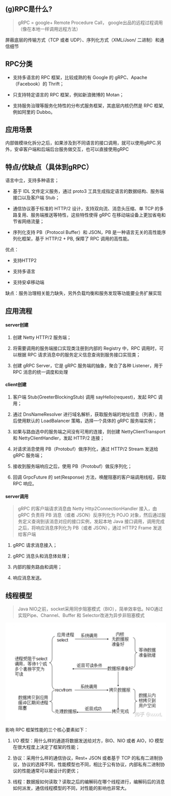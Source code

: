 ## (g)RPC是什么?

> gRPC = google+ Remote Procedure Call， google出品的远程过程调用（像在本地一样调用远程方法）

屏蔽底层的传输方式（TCP 或者 UDP）、序列化方式（XML/Json/ 二进制）和通信细节

## RPC分类

* 支持多语言的 RPC 框架，比较成熟的有 Google 的 gRPC、Apache（Facebook）的 Thrift；

* 只支持特定语言的 RPC 框架，例如新浪微博的 Motan；

* 支持服务治理等服务化特性的分布式服务框架，其底层内核仍然是 RPC 框架, 例如阿里的 Dubbo。

## 应用场景

内部做模块化拆分之后，如果涉及到不同语言的接口调用，就可以使用gRPC.另外，安卓客户端和后端后台服务做交互，也可以直接使用gRPC

## 特点/优缺点（具体到gRPC）

语言中立，支持多种语言；

* 基于 IDL 文件定义服务，通过 proto3 工具生成指定语言的数据结构、服务端接口以及客户端 Stub；

* 通信协议基于标准的 HTTP/2 设计，支持双向流、消息头压缩、单 TCP 的多路复用、服务端推送等特性，这些特性使得 gRPC 在移动端设备上更加省电和节省网络流量；

* 序列化支持 PB（Protocol Buffer）和 JSON，PB 是一种语言无关的高性能序列化框架，基于 HTTP/2 + PB, 保障了 RPC 调用的高性能。

优点：

* 支持HTTP2 

* 支持多语言 

* 支持安卓移动端

缺点：服务治理相关能力缺失，另外负载均衡和服务发现等功能要业务扩展实现

## 应用流程

#### server创建

1. 创建 Netty HTTP/2 服务端；

2. 将需要调用的服务端接口实现类注册到内部的 Registry 中，RPC 调用时，可以根据 RPC 请求消息中的服务定义信息查询到服务接口实现类；

3. 创建 gRPC Server，它是 gRPC 服务端的抽象，聚合了各种 Listener，用于 RPC 消息的统一调度和处理

#### client创建

1. 客户端 Stub(GreeterBlockingStub) 调用 sayHello(request)，发起 RPC 调用；

2. 通过 DnsNameResolver 进行域名解析，获取服务端的地址信息（列表），随后使用默认的 LoadBalancer 策略，选择一个具体的 gRPC 服务端实例；

3. 如果与路由选中的服务端之间没有可用的连接，则创建 NettyClientTransport 和 NettyClientHandler，发起 HTTP/2 连接；

4. 对请求消息使用 PB（Protobuf）做序列化，通过 HTTP/2 Stream 发送给 gRPC 服务端；

5. 接收到服务端响应之后，使用 PB（Protobuf）做反序列化；

6. 回调 GrpcFuture 的 set(Response) 方法，唤醒阻塞的客户端调用线程，获取 RPC 响应。

#### server调用

> gRPC 的客户端请求消息由 Netty Http2ConnectionHandler 接入，由 gRPC 负责将 PB 消息（或者 JSON）反序列化为 POJO 对象，然后通过服务定义查询到该消息对应的接口实例，发起本地 Java 接口调用，调用完成之后，将响应消息序列化为 PB（或者 JSON），通过 HTTP2 Frame 发送给客户端

1. gRPC 请求消息接入；

2. gRPC 消息头和消息体处理；

3. 内部的服务路由和调用；

4. 响应消息发送。

## 线程模型

> Java NIO之前，socket采用同步阻塞模式（BIO），简单效率低。NIO通过实现Pipe、Channel、Buffer 和 Selector改进为异步非阻塞模式

![](../media/grpc.jpg)

影响 RPC 框架性能的三个核心要素如下：

1. I/O 模型：用什么样的通道将数据发送给对方，BIO、NIO 或者 AIO，IO 模型在很大程度上决定了框架的性能；

2. 协议：采用什么样的通信协议，Rest+ JSON 或者基于 TCP 的私有二进制协议，协议的选择不同，性能模型也不同，相比于公有协议，内部私有二进制协议的性能通常可以被设计的更优；

3. 线程：数据报如何读取？读取之后的编解码在哪个线程进行，编解码后的消息如何派发，通信线程模型的不同，对性能的影响也非常大。
